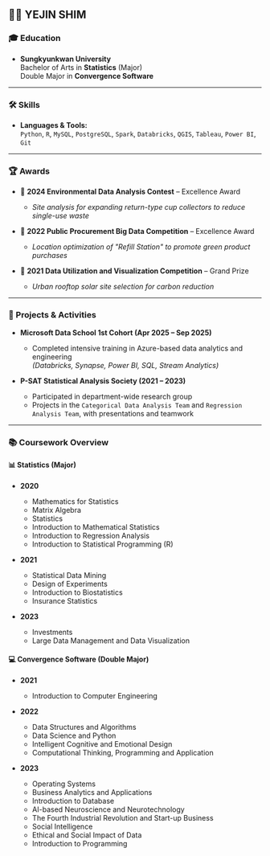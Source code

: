 ## 👩‍💻 YEJIN SHIM

### 🎓 Education

* **Sungkyunkwan University**  
  Bachelor of Arts in **Statistics** (Major)  
  Double Major in **Convergence Software**

---

### 🛠 Skills

- **Languages & Tools:**  
  `Python`, `R`, `MySQL`, `PostgreSQL`, `Spark`, `Databricks`, `QGIS`, `Tableau`, `Power BI`, `Git`

---

### 🏆 Awards

* 🥇 **2024 Environmental Data Analysis Contest** – Excellence Award  
  - *Site analysis for expanding return-type cup collectors to reduce single-use waste*

* 🥇 **2022 Public Procurement Big Data Competition** – Excellence Award  
  - *Location optimization of "Refill Station" to promote green product purchases*

* 🥇 **2021 Data Utilization and Visualization Competition** – Grand Prize  
  - *Urban rooftop solar site selection for carbon reduction*

---

### 📌 Projects & Activities

* **Microsoft Data School 1st Cohort (Apr 2025 – Sep 2025)**  
  - Completed intensive training in Azure-based data analytics and engineering  
    *(Databricks, Synapse, Power BI, SQL, Stream Analytics)*

* **P-SAT Statistical Analysis Society (2021 – 2023)**  
  - Participated in department-wide research group  
  - Projects in the `Categorical Data Analysis Team` and `Regression Analysis Team`, with presentations and teamwork

---

### 📚 Coursework Overview

#### 📊 Statistics (Major)

* **2020**
  * Mathematics for Statistics  
  * Matrix Algebra  
  * Statistics  
  * Introduction to Mathematical Statistics  
  * Introduction to Regression Analysis  
  * Introduction to Statistical Programming (R)

* **2021**
  * Statistical Data Mining  
  * Design of Experiments  
  * Introduction to Biostatistics  
  * Insurance Statistics

* **2023**
  * Investments  
  * Large Data Management and Data Visualization

#### 💻 Convergence Software (Double Major)

* **2021**
  * Introduction to Computer Engineering

* **2022**
  * Data Structures and Algorithms  
  * Data Science and Python  
  * Intelligent Cognitive and Emotional Design  
  * Computational Thinking, Programming and Application

* **2023**
  * Operating Systems  
  * Business Analytics and Applications  
  * Introduction to Database  
  * AI-based Neuroscience and Neurotechnology  
  * The Fourth Industrial Revolution and Start-up Business  
  * Social Intelligence  
  * Ethical and Social Impact of Data  
  * Introduction to Programming
